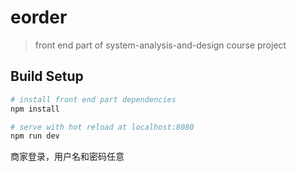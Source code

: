 # eorder

> front end part of system-analysis-and-design course project

## Build Setup

``` bash
# install front end part dependencies
npm install

# serve with hot reload at localhost:8080
npm run dev

```

商家登录，用户名和密码任意

